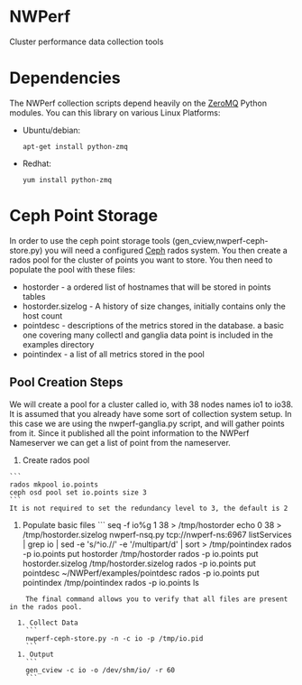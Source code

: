 NWPerf
======

Cluster performance data collection tools


Dependencies
============

The NWPerf collection scripts depend heavily on the [ZeroMQ](http://www.zeromq.org/) Python modules. You can this library on various Linux Platforms:

* Ubuntu/debian:

    `apt-get install python-zmq`

* Redhat:

    `yum install python-zmq`



Ceph Point Storage
==================

In order to use the ceph point storage tools (gen_cview,nwperf-ceph-store.py) you will need a configured [Ceph](www.ceph.com) rados system.  You then create a rados pool for the cluster of points you want to store.  You then need to populate the pool with these files:

  * hostorder - a ordered list of hostnames that will be stored in points tables
  * hostorder.sizelog - A history of size changes, initially contains only the host count
  * pointdesc - descriptions of the metrics stored in the database. a basic one covering many collectl and ganglia data point is included in the examples directory
  * pointindex - a list of all metrics stored in the pool

Pool Creation Steps
-------------------
We will create a pool for a cluster called io, with 38 nodes names io1 to io38. It is assumed that you already have some sort of collection system setup. In this case we are using the nwperf-ganglia.py script, and will gather points from it. Since it published all the point information to the NWPerf Nameserver we can get a list of point from the nameserver.

  1. Create rados pool

    ```
    rados mkpool io.points
    ceph osd pool set io.points size 3
    ```
    It is not required to set the redundancy level to 3, the default is 2
  1. Populate basic files
    ```
seq -f io%g 1 38 > /tmp/hostorder
echo 0 38 > /tmp/hostorder.sizelog
nwperf-nsq.py tcp://nwperf-ns:6967 listServices | grep io | sed -e 's/^io.//' -e '/multipart/d' | sort > /tmp/pointindex
rados -p io.points put hostorder /tmp/hostorder
rados -p io.points put hostorder.sizelog /tmp/hostorder.sizelog
rados -p io.points put pointdesc ~/NWPerf/examples/pointdesc
rados -p io.points put pointindex /tmp/pointindex
rados -p io.points ls
```
    The final command allows you to verify that all files are present in the rados pool.

  1. Collect Data
    ```
    nwperf-ceph-store.py -n -c io -p /tmp/io.pid
    ```
  1. Output
    ```
    gen_cview -c io -o /dev/shm/io/ -r 60
    ```
